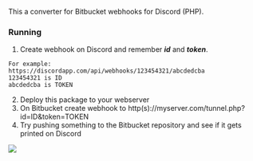 This a converter for Bitbucket webhooks for Discord (PHP). 

### Running ###
1. Create webhook on Discord and remember _**id**_ and _**token**_. 
```
For example: 
https://discordapp.com/api/webhooks/123454321/abcdedcba
123454321 is ID
abcdedcba is TOKEN
```
2. Deploy this package to your webserver
3. On Bitbucket create webhook to http(s)://myserver.com/tunnel.php?id=ID&token=TOKEN
4. Try pushing something to the Bitbucket repository and see if it gets printed on Discord

![](http://s01.geekpic.net/di-FPS91H.png)
